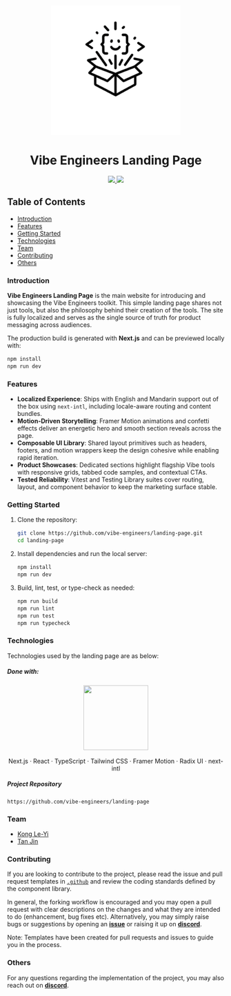 <p align="center">
  <img width=300 src="https://raw.githubusercontent.com/vibe-engineers/landing-page/main/public/images/light-theme-logo.webp" />
  <h1 align="center">Vibe Engineers Landing Page</h1>
</p>

<p align="center">
  <a href="https://github.com/vibe-engineers/landing-page/actions/workflows/ci-cd-pipeline.yml"> <img src="https://github.com/vibe-engineers/landing-page/actions/workflows/ci-cd-pipeline.yml/badge.svg" /> </a>
  <a href="https://github.com/vibe-engineers/landing-page/blob/main/LICENSE"><img src="https://img.shields.io/github/license/vibe-engineers/landing-page.svg" /></a>
</p>

## Table of Contents
* [Introduction](#introduction)
* [Features](#features)
* [Getting Started](#getting-started)
* [Technologies](#technologies)
* [Team](#team)
* [Contributing](#contributing)
* [Others](#others)

### Introduction
**Vibe Engineers Landing Page** is the main website for introducing and showcasing the Vibe Engineers toolkit. This simple landing page shares not just tools, but also the philosophy behind their creation of the tools. The site is fully localized and serves as the single source of truth for product messaging across audiences.

The production build is generated with **Next.js** and can be previewed locally with:
```bash
npm install
npm run dev
```

### Features
- **Localized Experience**: Ships with English and Mandarin support out of the box using `next-intl`, including locale-aware routing and content bundles.
- **Motion-Driven Storytelling**: Framer Motion animations and confetti effects deliver an energetic hero and smooth section reveals across the page.
- **Composable UI Library**: Shared layout primitives such as headers, footers, and motion wrappers keep the design cohesive while enabling rapid iteration.
- **Product Showcases**: Dedicated sections highlight flagship Vibe tools with responsive grids, tabbed code samples, and contextual CTAs.
- **Tested Reliability**: Vitest and Testing Library suites cover routing, layout, and component behavior to keep the marketing surface stable.

### Getting Started
1. Clone the repository:
   ```bash
   git clone https://github.com/vibe-engineers/landing-page.git
   cd landing-page
   ```
2. Install dependencies and run the local server:
   ```bash
   npm install
   npm run dev
   ```
3. Build, lint, test, or type-check as needed:
   ```bash
   npm run build
   npm run lint
   npm run test
   npm run typecheck
   ```

### Technologies
Technologies used by the landing page are as below:
##### Done with:

<p align="center">
  <img height="150" width="150" src="https://assets.vercel.com/image/upload/v1662130559/nextjs/Icon_dark_background.png"/>
</p>
<p align="center">
Next.js · React · TypeScript · Tailwind CSS · Framer Motion · Radix UI · next-intl
</p>

##### Project Repository
```
https://github.com/vibe-engineers/landing-page
```

### Team
* [Kong Le-Yi](https://github.com/konglyyy)
* [Tan Jin](https://github.com/tjtanjin)

### Contributing
If you are looking to contribute to the project, please read the issue and pull request templates in [`.github`](./.github) and review the coding standards defined by the component library.

In general, the forking workflow is encouraged and you may open a pull request with clear descriptions on the changes and what they are intended to do (enhancement, bug fixes etc). Alternatively, you may simply raise bugs or suggestions by opening an [**issue**](https://github.com/vibe-engineers/landing-page/issues) or raising it up on [**discord**](https://discord.gg/dBW35GBCPZ).

Note: Templates have been created for pull requests and issues to guide you in the process.

### Others
For any questions regarding the implementation of the project, you may also reach out on [**discord**](https://discord.gg/dBW35GBCPZ).